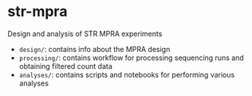 # str-mpra

Design and analysis of STR MPRA experiments

* `design/`: contains info about the MPRA design
* `processing/`: contains workflow for processing sequencing runs and obtaining filtered count data
* `analyses/`: contains scripts and notebooks for performing various analyses

